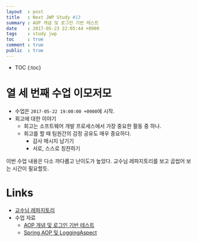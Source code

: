 ```yaml
---
layout  : post
title   : Next JWP Study #13
summary : AOP 개념 및 로그인 기반 테스트
date    : 2017-05-23 22:05:44 +0900
tags    : study jwp
toc     : true
comment : true
public  : true
---
```

* TOC
{:toc}

# 열 세 번째 수업 이모저모

* 수업은 `2017-05-22 19:00:00 +0900`에 시작.
* 회고에 대한 이야기
    * 회고는 소프트웨어 개발 프로세스에서 가장 중요한 활동 중 하나.
    * 회고를 할 때 팀원간의 감정 공유도 매우 중요하다.
        * 감사 메시지 남기기
        * 서로, 스스로 칭찬하기

이번 수업 내용은 다소 까다롭고 난이도가 높았다.
교수님 레파지토리를 보고 곱씹어 보는 시간이 필요할듯.

# Links

* [교수님 레파지토리](https://github.com/slipp/jwp-spring-boot/tree/step2-refactoring)
* 수업 자료
    * [AOP 개념 및 로그인 기반 테스트](https://nextstep.camp/courses/-KgDNT4rfavb_BzYLBXr/-KihchAcnJJxzb909TBT/lessons/-KihdwAUJKQvBDvkGCmQ)
    * [Spring AOP 및 LoggingAspect](https://nextstep.camp/courses/-KgDNT4rfavb_BzYLBXr/-KihchAcnJJxzb909TBT/lessons/-KkPXQQuTJB7TSIF7f4a)
